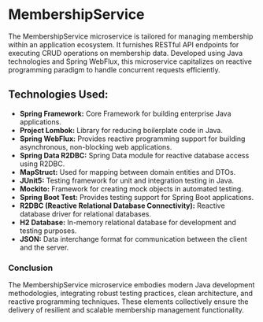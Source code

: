 # MembershipService
The MembershipService microservice is tailored for managing membership within an application
ecosystem. It furnishes RESTful API endpoints for executing CRUD operations on membership data.
Developed using Java technologies and Spring WebFlux, this microservice capitalizes on reactive programming paradigm
to handle concurrent requests efficiently.

## Technologies Used:
- __Spring Framework:__ Core Framework for building enterprise Java applications.
- __Project Lombok:__ Library for reducing boilerplate code in Java.
- __Spring WebFlux:__ Provides reactive programming support for building asynchronous, non-blocking web applications.
- __Spring Data R2DBC:__ Spring Data module for reactive database access using R2DBC.
- __MapStruct:__ Used for mapping between domain entities and DTOs.
- __JUnit5:__ Testing framework for unit and integration testing in Java.
- __Mockito:__ Framework for creating mock objects in automated testing. 
- __Spring Boot Test:__ Provides testing support for Spring Boot applications.
- __R2DBC (Reactive Relational Database Connectivity):__ Reactive database driver for relational databases.
- __H2 Database:__ In-memory relational database for development and testing purposes.
- __JSON:__ Data interchange format for communication between the client and the server.

### Conclusion
The MembershipService microservice embodies modern Java development methodologies, integrating robust testing practices, clean architecture,
and reactive programming techniques. These elements collectively ensure the delivery of resilient and scalable membership management functionality.

